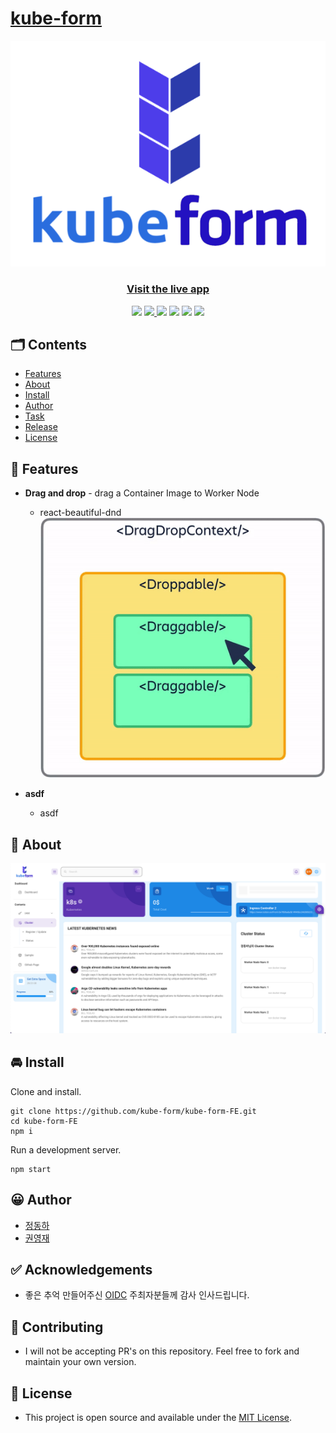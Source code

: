 # [kube-form](https://kube-form.web.app/)

<p align="center">
    <a href="https://kube-form.web.app/">
        <img src="./assets/kubeform.png">
    </a>
    <h3 align="center">
        <a href="">Visit the live app</a>
    </h3>
    
</p>
<p align="center">
    <a href="https://github.com/kube-form/kube-form-FE/issues"><img src="https://img.shields.io/github/issues/kube-form/kube-form-FE"/></a>
    <a href="https://github.com/kube-form/kube-form-FE/blob/master/README.md">
    <img src="https://img.shields.io/github/license/kube-form/kube-form-FE"/>
    </a>
    <img src="https://img.shields.io/badge/Firebase-FFCA28?style=flat-square&logo=firebase&logoColor=black"/>
    <img src="https://img.shields.io/badge/JavaScript-F7DF1E?style=flat-square&logo=javascript&logoColor=black"/>
    <img src="https://img.shields.io/badge/React-61DAFB?style=flat-square&logo=React&logoColor=black"/>
    <img src="https://img.shields.io/badge/Visual%20Studio%20Code-007ACC?style=flat-square&logo=Visual%20Studio%20Code&logoColor=white"/>
</p>

## 🗂 Contents

-   [Features](#-features)
-   [About](#-about)
-   [Install](#-install)
-   [Author](#-author)
-   [Task](#-task)
-   [Release](#-release)
-   [License](#-license)

## 🎉 Features

-   **Drag and drop** - drag a Container Image to Worker Node

    -   react-beautiful-dnd
        <img src="./assets/beautiful-dnd-img.gif"/>

-   **asdf**
    -   asdf

## 📖 About

<img src="./assets/Dashboard.png"/>

## 🚘 Install

Clone and install.

```
git clone https://github.com/kube-form/kube-form-FE.git
cd kube-form-FE
npm i
```

Run a development server.

```
npm start
```

## 😀 Author

-   [정동하](https://github.com/ha4219)
-   [권영재](https://github.com/dwdjjj)

## ✅ Acknowledgements

-   좋은 추억 만들어주신 [OIDC](https://oidc.co.kr/home) 주최자분들께 감사 인사드립니다.

## 🌋 Contributing

-   I will not be accepting PR's on this repository. Feel free to fork and maintain your own version.

## 📄 License

-   This project is open source and available under the [MIT License](LICENSE).
